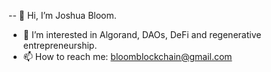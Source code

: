 -- 👋 Hi, I’m Joshua Bloom.
- 👀 I’m interested in Algorand, DAOs, DeFi and regenerative entrepreneurship.
- 📫 How to reach me: bloomblockchain@gmail.com

<!---
AlgoBloom/AlgoBloom is a ✨ special ✨ repository because its `README.md` (this file) appears on your GitHub profile.
You can click the Preview link to take a look at your changes.
--->
